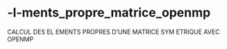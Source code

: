 # -l-ments_propre_matrice_openmp
CALCUL DES  ́EL ́EMENTS PROPRES D’UNE MATRICE SYM ́ETRIQUE AVEC OPENMP
